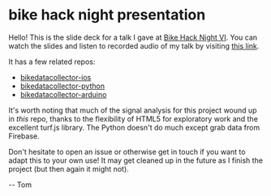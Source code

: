 # bike hack night presentation

Hello! This is the slide deck for a talk I gave at [Bike Hack Night VI](https://www.meetup.com/Transportation-Techies/events/231755172/). You can watch the slides and listen to recorded audio of my talk by visiting [this link](https://s3.tomlee.wtf/bike-hack-night/).

It has a few related repos:

- [bikedatacollector-ios](https://github.com/sbma44/bikedatacollector-ios)
- [bikedatacollector-python](https://github.com/sbma44/bikedatacollector-python)
- [bikedatacollector-arduino](https://github.com/sbma44/bikedatacollector-arduino)

It's worth noting that much of the signal analysis for this project wound up in _this_ repo, thanks to the flexibility of HTML5 for exploratory work and the excellent turf.js library. The Python doesn't do much except grab data from Firebase.

Don't hesitate to open an issue or otherwise get in touch if you want to adapt this to your own use! It may get cleaned up in the future as I finish the project (but then again it might not).

-- Tom

